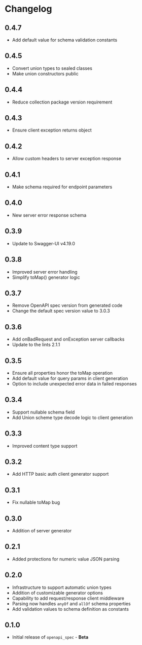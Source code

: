 # Changelog

## 0.4.7

* Add default value for schema validation constants

## 0.4.5

* Convert union types to sealed classes
* Make union constructors public

## 0.4.4

* Reduce collection package version requirement

## 0.4.3

* Ensure client exception returns object

## 0.4.2

* Allow custom headers to server exception response

## 0.4.1

* Make schema required for endpoint parameters

## 0.4.0

* New server error response schema

## 0.3.9

* Update to Swagger-UI v4.19.0

## 0.3.8

* Improved server error handling
* Simplify toMap() generator logic

## 0.3.7

* Remove OpenAPI spec version from generated code
* Change the default spec version value to 3.0.3

## 0.3.6

* Add onBadRequest and onException server callbacks
* Update to the lints 2.1.1

## 0.3.5

* Ensure all properties honor the toMap operation
* Add default value for query params in client generation
* Option to include unexpected error data in failed responses

## 0.3.4

* Support nullable schema field
* Add Union scheme type decode logic to client generation

## 0.3.3

* Improved content type support

## 0.3.2

* Add HTTP basic auth client generator support

## 0.3.1

* Fix nullable toMap bug

## 0.3.0

* Addition of server generator

## 0.2.1

* Added protections for numeric value JSON parsing

## 0.2.0

* Infrastructure to support automatic union types
* Addition of customizable generator options
* Capability to add request/response client middleware
* Parsing now handles `anyOf` and `allOf` schema properties
* Add validation values to schema definition as constants

## 0.1.0

* Initial release of `openapi_spec` - **Beta**
